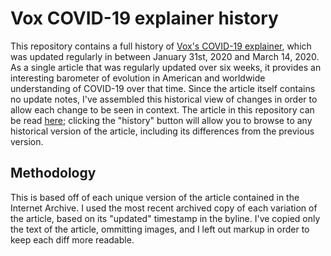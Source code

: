 # Vox COVID-19 explainer history

This repository contains a full history of [Vox's COVID-19 explainer](https://www.vox.com/2020/1/31/21113178/what-is-coronavirus-symptoms-travel-china-map), which was updated regularly in between January 31st, 2020 and March 14, 2020. As a single article that was regularly updated over six weeks, it provides an interesting barometer of evolution in American and worldwide understanding of COVID-19 over that time. Since the article itself contains no update notes, I've assembled this historical view of changes in order to allow each change to be seen in context. The article in this repository can be read [here](article.md); clicking the "history" button will allow you to browse to any historical version of the article, including its differences from the previous version.

## Methodology

This is based off of each unique version of the article contained in the Internet Archive. I used the most recent archived copy of each variation of the article, based on its "updated" timestamp in the byline. I've copied only the text of the article, ommitting images, and I left out markup in order to keep each diff more readable.
